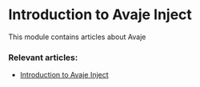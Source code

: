 # Introduction to Avaje Inject 

This module contains articles about Avaje

### Relevant articles:

- [Introduction to Avaje Inject](https://www.baeldung.com/avaje-inject)
